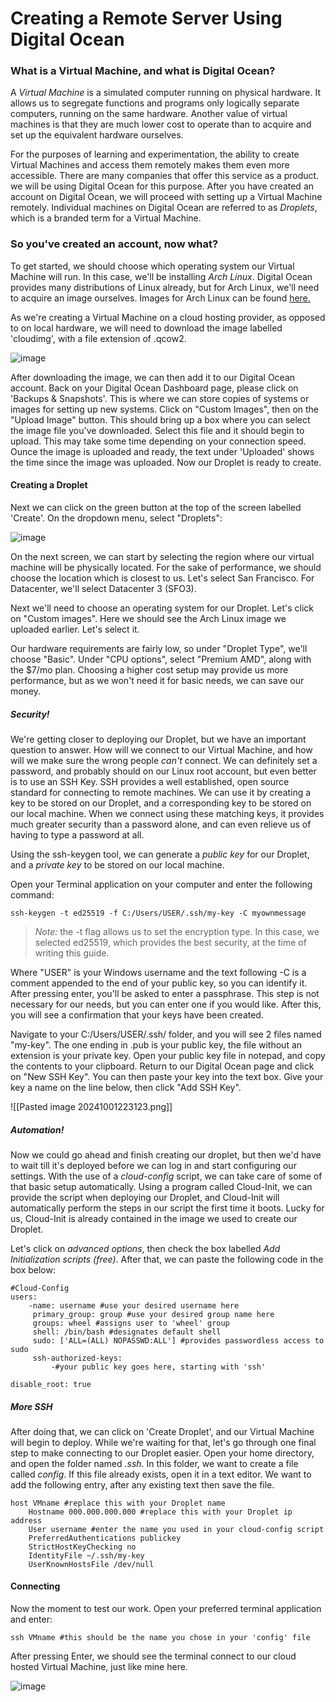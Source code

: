 # **Creating a Remote Server Using Digital Ocean**


 
 ### **What is a Virtual Machine, and what is Digital Ocean?**

A _Virtual Machine_ is a simulated computer running on physical hardware. It allows us to segregate functions and programs only logically separate computers, running on the same hardware. Another value of virtual machines is that they are much lower cost to operate than to acquire and set up the equivalent hardware ourselves.

For the purposes of learning and experimentation, the ability to create Virtual Machines and access them remotely makes them even more accessible. There are many companies that offer this service as a product. we will be using Digital Ocean for this purpose. After you have created an account on Digital Ocean, we will proceed with setting up a Virtual Machine remotely. Individual machines on Digital Ocean are referred to as _Droplets_, which is a branded term for a Virtual Machine.

 ### **So you've created an account, now what?**

To get started, we should choose which operating system our Virtual Machine will run. In this case, we'll be installing _Arch Linux_. Digital Ocean provides many distributions of Linux already, but for Arch Linux, we'll need to acquire an image ourselves. Images for Arch Linux can be found [here.](https://gitlab.archlinux.org/archlinux/arch-boxes/-/packages/1564#:~:text=14%20hours%20ago-,Arch%2DLinux%2Dx86_64%2Dcloudimg%2D20241001.267073.qcow2,-496.74%20MiB)

As we're creating a Virtual Machine on a cloud hosting provider, as opposed to on local hardware, we will need to download the image labelled 'cloudimg', with a file extension of .qcow2.

![image](https://github.com/user-attachments/assets/a28b9556-c47b-462b-8867-bca1d7faedb3)


After downloading the image, we can then add it to our Digital Ocean account. Back on your Digital Ocean Dashboard page, please click on 'Backups & Snapshots'. This is where we can store copies of systems or images for setting up new systems. Click on "Custom Images", then on the "Upload Image" button. This should bring up a box where you can select the image file you've downloaded. Select this file and it should begin to upload. This may take some time depending on your connection speed. Ounce the image is uploaded and ready, the text under 'Uploaded' shows the time since the image was uploaded. Now our Droplet is ready to create.

#### **Creating a Droplet**

Next we can click on the green button at the top of the screen labelled 'Create'. On the dropdown menu, select "Droplets":

![image](https://github.com/user-attachments/assets/92be4955-be6f-4f70-a747-fb63d1b68580)


On the next screen, we can start by selecting the region where our virtual machine will be physically located. For the sake of performance, we should choose the location which is closest to us. Let's select San Francisco. For Datacenter, we'll select Datacenter 3 (SFO3). 

Next we'll need to choose an operating system for our Droplet. Let's click on "Custom images". Here we should see the Arch Linux image we uploaded earlier. Let's select it. 

Our hardware requirements are fairly low, so under "Droplet Type", we'll choose "Basic". Under "CPU options", select "Premium AMD", along with the $7/mo plan. Choosing a higher cost setup may provide us more performance, but as we won't need it for basic needs, we can save our money.

##### **Security!**

We're getting closer to deploying our Droplet, but we have an important question to answer. How will we connect to our Virtual Machine, and how will we make sure the wrong people _can't_ connect. We can definitely set a password, and probably should on our Linux root account, but even better is to use an SSH Key. SSH provides a well established, open source standard for connecting to remote machines. We can use it by creating a key to be stored on our Droplet, and a corresponding key to be stored on our local machine. When we connect using these matching keys, it provides much greater security than a password alone, and can even relieve us of having to type a password at all.

Using the ssh-keygen tool, we can generate a _public key_ for our Droplet, and a _private key_ to be stored on our local machine.

Open your Terminal application on your computer and enter the following command:

```
ssh-keygen -t ed25519 -f C:/Users/USER/.ssh/my-key -C myownmessage
```

> _Note:_ the -t flag allows us to set the encryption type. In this case, we selected ed25519, which provides the best security, at the time of writing this guide.

Where "USER" is your Windows username and the text following -C is a comment appended to the end of your public key, so you can identify it. After pressing enter, you'll be asked to enter a passphrase. This step is not necessary for our needs, but you can enter one if you would like. After this, you will see a confirmation that your keys have been created.

Navigate to your C:/Users/USER/.ssh/ folder, and you will see 2 files named "my-key". The one ending in .pub is your public key, the file without an extension is your private key. Open your public key file in notepad, and copy the contents to your clipboard. Return to our Digital Ocean page and click on "New SSH Key". You can then paste your key into the text box. Give your key a name on the line below, then click "Add SSH Key".

![[Pasted image 20241001223123.png]]

##### **Automation!**

Now we could go ahead and finish creating our droplet, but then we'd have to wait till it's deployed before we can log in and start configuring our settings. With the use of a _cloud-config_ script, we can take care of some of that basic setup automatically. Using a program called Cloud-Init, we can provide the script when deploying our Droplet, and Cloud-Init will automatically perform the steps in our script the first time it boots. Lucky for us, Cloud-Init is already contained in the image we used to create our Droplet.

Let's click on _advanced options_, then check the box labelled _Add Initialization scripts (free)_. After that, we can paste the following code in the box below:
```
#Cloud-Config
users:
	-name: username #use your desired username here
	 primary_group: group #use your desired group name here
	 groups: wheel #assigns user to 'wheel' group
	 shell: /bin/bash #designates default shell
	 sudo: ['ALL=(ALL) NOPASSWD:ALL'] #provides passwordless access to sudo
	 ssh-authorized-keys:
		 -#your public key goes here, starting with 'ssh'

disable_root: true
```


##### **More SSH**

After doing that, we can click on 'Create Droplet', and our Virtual Machine will begin to deploy. While we're waiting for that, let's go through one final step to make connecting to our Droplet easier. Open your home directory, and open the folder named _.ssh_. In this folder, we want to create a file called _config_. If this file already exists, open it in a text editor. We want to add the following entry, after any existing text then save the file.

```
host VMname #replace this with your Droplet name
    Hostname 000.000.000.000 #replace this with your Droplet ip address
    User username #enter the name you used in your cloud-config script
    PreferredAuthentications publickey
    StrictHostKeyChecking no
    IdentityFile ~/.ssh/my-key
    UserKnownHostsFile /dev/null
```


#### **Connecting**

Now the moment to test our work. Open your preferred terminal application and enter:
```
ssh VMname #this should be the name you chose in your 'config' file
```

After pressing Enter, we should see the terminal connect to our cloud hosted Virtual Machine, just like mine here.

![image](https://github.com/user-attachments/assets/82da3d56-a35e-4512-81c2-97de92d0aedd)



